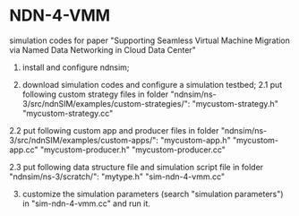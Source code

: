 NDN-4-VMM
=========

simulation codes for paper "Supporting Seamless Virtual Machine Migration via Named Data Networking in Cloud Data Center"

1. install and configure ndnsim;

2. download simulation codes and configure a simulation testbed;
2.1 put following custom strategy files in folder "ndnsim/ns-3/src/ndnSIM/examples/custom-strategies/":
    "mycustom-strategy.h"
    "mycustom-strategy.cc"

2.2 put following custom app and producer files in folder "ndnsim/ns-3/src/ndnSIM/examples/custom-apps/":
    "mycustom-app.h"
    "mycustom-app.cc"
    "mycustom-producer.h"
    "mycustom-producer.cc"

2.3 put following data structure file and simulation script file in folder "ndnsim/ns-3/scratch/":
    "mytype.h"
    "sim-ndn-4-vmm.cc"
    
3. customize the simulation parameters (search "simulation parameters") in "sim-ndn-4-vmm.cc" and run it.
